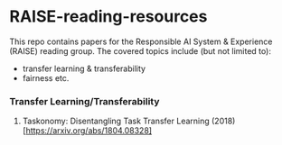 # RAISE-reading-resources

This repo contains papers for the Responsible AI System & Experience (RAISE) reading group. The covered topics include (but not limited to): 
- transfer learning & transferability
- fairness etc.


### Transfer Learning/Transferability
1. Taskonomy: Disentangling Task Transfer Learning (2018) [https://arxiv.org/abs/1804.08328]
